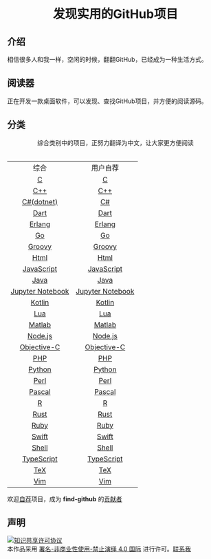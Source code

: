 <div align="center">
    <h1>发现实用的GitHub项目</h1>
</div>

## 介绍
相信很多人和我一样，空闲的时候，翻翻GitHub，已经成为一种生活方式。
## 阅读器
正在开发一款桌面软件，可以发现、查找GitHub项目，并方便的阅读源码。

## 分类

<div align="center">
    综合类别中的项目，正努力翻译为中文，让大家更方便阅读
</div>
<br>
<div align="center">
    <table>
        <tr>
            <td align="center">综合</td>
            <td align="center">用户自荐</td>
        </tr>       
        <tr>
            <td align="center"><a href="content/lang/c.md">C</a></td> 
            <td align="center"><a href="content/user/c.md">C</a></td> 
        </tr>
        <tr>
            <td align="center"><a href="content/lang/cplus.md">C++</a></td> 
            <td align="center"><a href="content/user/cplus.md">C++</a></td> 
        </tr>
        <tr>
            <td align="center"><a href="content/csharp.md">C#(dotnet)</a></td> 
            <td align="center"><a href="content/csharp.md">C#</a></td> 
        </tr>
        <tr>
            <td align="center"><a href="content/dart.md">Dart</a></td> 
            <td align="center"><a href="content/dart.md">Dart</a></td> 
        </tr>
        <tr>
            <td align="center"><a href="content/erlang.md">Erlang</a></td> 
            <td align="center"><a href="content/erlang.md">Erlang</a></td> 
        </tr>
        <tr>
            <td align="center"><a href="content/go.md">Go</a></td> 
            <td align="center"><a href="content/go.md">Go</a></td> 
        </tr>
        <tr>
            <td align="center"><a href="content/groovy.md">Groovy</a></td> 
            <td align="center"><a href="content/groovy.md">Groovy</a></td> 
        </tr>
        <tr>
            <td align="center"><a href="content/html.md">Html</a></td> 
            <td align="center"><a href="content/html.md">Html</a></td> 
        </tr>
        <tr>
            <td align="center"><a href="content/javascript.md">JavaScript</a></td> 
            <td align="center"><a href="content/javascript.md">JavaScript</a></td> 
        </tr>
        <tr>
            <td align="center"><a href="content/java.md">Java</a></td> 
            <td align="center"><a href="content/java.md">Java</a></td> 
        </tr>
        <tr>
            <td align="center"><a href="content/jupyternotebook.md">Jupyter Notebook</a></td> 
            <td align="center"><a href="content/jupyternotebook.md">Jupyter Notebook</a></td> 
        </tr>
        <tr>
            <td align="center"><a href="content/kotlin.md">Kotlin</a></td> 
            <td align="center"><a href="content/kotlin.md">Kotlin</a></td> 
        </tr>
        <tr>
            <td align="center"><a href="content/lua.md">Lua</a></td> 
            <td align="center"><a href="content/lua.md">Lua</a></td> 
        </tr>
        <tr>
            <td align="center"><a href="content/matlab.md">Matlab</a></td> 
            <td align="center"><a href="content/matlab.md">Matlab</a></td> 
        </tr>
        <tr>
            <td align="center"><a href="content/nodejs.md">Node.js</a></td> 
            <td align="center"><a href="content/nodejs.md">Node.js</a></td> 
        </tr>
        <tr>
            <td align="center"><a href="content/objectviec.md">Objective-C</a></td> 
            <td align="center"><a href="content/objectviec.md">Objective-C</a></td> 
        </tr>
        <tr>
            <td align="center"><a href="content/php.md">PHP</a></td> 
            <td align="center"><a href="content/php.md">PHP</a></td> 
        </tr>
        <tr>
            <td align="center"><a href="content/python.md">Python</a></td> 
            <td align="center"><a href="content/python.md">Python</a></td> 
        </tr>
        <tr>
            <td align="center"><a href="content/perl.md">Perl</a></td> 
            <td align="center"><a href="content/perl.md">Perl</a></td> 
        </tr>
        <tr>
            <td align="center"><a href="content/pascal.md">Pascal</a></td> 
            <td align="center"><a href="content/pascal.md">Pascal</a></td> 
        </tr>
        <tr>
            <td align="center"><a href="content/r.md">R</a></td> 
            <td align="center"><a href="content/r.md">R</a></td> 
        </tr>   
        <tr>
            <td align="center"><a href="content/rust.md">Rust</a></td> 
            <td align="center"><a href="content/rust.md">Rust</a></td> 
        </tr>             
        <tr>
            <td align="center"><a href="content/ruby.md">Ruby</a></td> 
            <td align="center"><a href="content/ruby.md">Ruby</a></td> 
        </tr>
        <tr>
            <td align="center"><a href="content/swift.md">Swift</a></td> 
            <td align="center"><a href="content/swift.md">Swift</a></td> 
        </tr>
        <tr>
            <td align="center"><a href="content/shell.md">Shell</a></td> 
            <td align="center"><a href="content/shell.md">Shell</a></td> 
        </tr>
        <tr>
            <td align="center"><a href="content/typescript.md">TypeScript</a></td> 
            <td align="center"><a href="content/typescript.md">TypeScript</a></td> 
        </tr>
        <tr>
            <td align="center"><a href="content/teX.md">TeX</a></td> 
            <td align="center"><a href="content/teX.md">TeX</a></td> 
        </tr>        
        <tr>
            <td align="center"><a href="content/vim.md">Vim</a></td> 
            <td align="center"><a href="content/vim.md">Vim</a></td> 
        </tr>      
    </table>
</div>

欢迎[自荐](https://github.com/wallace5303/find-github/issues/new)项目，成为 **find-github** 的[贡献者](https://github.com/wallace5303/find-github/blob/master/content/contributors.md)

## 声明

<a rel="license" href="https://creativecommons.org/licenses/by-nc-nd/4.0/deed.zh"><img alt="知识共享许可协议" style="border-width: 0" src="https://licensebuttons.net/l/by-nc-nd/4.0/88x31.png"></a><br>本作品采用 <a rel="license" href="https://creativecommons.org/licenses/by-nc-nd/4.0/deed.zh">署名-非商业性使用-禁止演绎 4.0 国际</a> 进行许可。<a href="mailto:530353222@qq.com">联系我</a>
